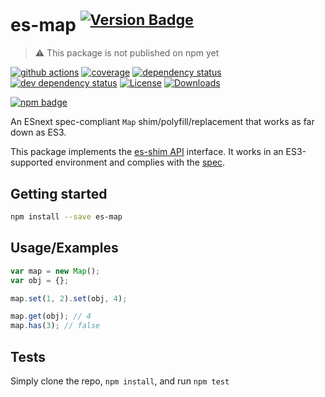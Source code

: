 # es-map <sup>[![Version Badge][npm-version-svg]][package-url]</sup>

> ⚠️ This package is not published on npm yet

[![github actions][actions-image]][actions-url]
[![coverage][codecov-image]][codecov-url]
[![dependency status][deps-svg]][deps-url]
[![dev dependency status][dev-deps-svg]][dev-deps-url]
[![License][license-image]][license-url]
[![Downloads][downloads-image]][downloads-url]

[![npm badge][npm-badge-png]][package-url]

An ESnext spec-compliant `Map` shim/polyfill/replacement that works as far down as ES3.

This package implements the [es-shim API](https://github.com/es-shims/api) interface. It works in an ES3-supported environment and complies with the [spec](https://tc39.es/ecma262/#sec-map-objects).

## Getting started

```sh
npm install --save es-map
```

## Usage/Examples

```js
var map = new Map();
var obj = {};

map.set(1, 2).set(obj, 4);

map.get(obj); // 4
map.has(3); // false
```

## Tests
Simply clone the repo, `npm install`, and run `npm test`

[package-url]: https://npmjs.org/package/es-shims/es-map
[npm-version-svg]: https://versionbadg.es/es-shims/es-map.svg
[deps-svg]: https://david-dm.org/es-shims/es-map.svg
[deps-url]: https://david-dm.org/es-shims/es-map
[dev-deps-svg]: https://david-dm.org/es-shims/es-map/dev-status.svg
[dev-deps-url]: https://david-dm.org/es-shims/es-map#info=devDependencies
[npm-badge-png]: https://nodei.co/npm/es-shims/es-map.png?downloads=true&stars=true
[license-image]: https://img.shields.io/npm/l/es-shims/es-map.svg
[license-url]: LICENSE
[downloads-image]: https://img.shields.io/npm/dm/es-shims/es-map.svg
[downloads-url]: https://npm-stat.com/charts.html?package=es-shims/es-map
[codecov-image]: https://codecov.io/gh/es-shims/es-map/branch/main/graphs/badge.svg
[codecov-url]: https://app.codecov.io/gh/es-shims/es-map/
[actions-image]: https://img.shields.io/endpoint?url=https://github-actions-badge-u3jn4tfpocch.runkit.sh/es-shims/es-map
[actions-url]: https://github.com/es-shims/es-map/actions
